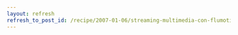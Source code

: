 ```yaml
---
layout: refresh
refresh_to_post_id: /recipe/2007-01-06/streaming-multimedia-con-flumotion.html
---
```

